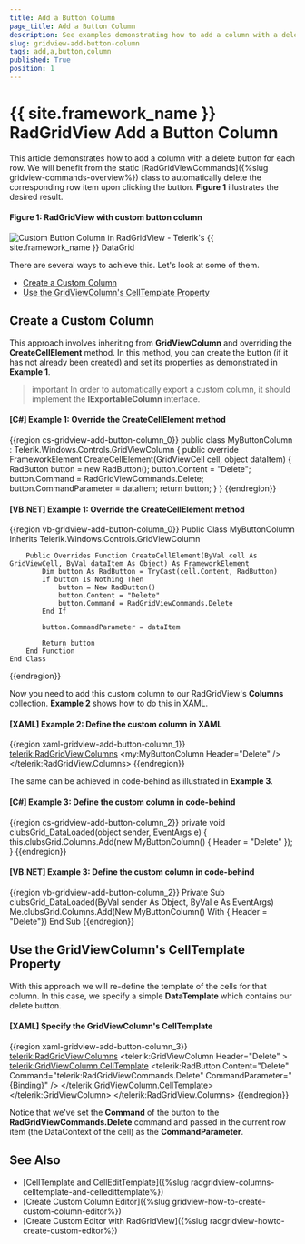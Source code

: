 ```yaml
---
title: Add a Button Column
page_title: Add a Button Column
description: See examples demonstrating how to add a column with a delete button for each row within RadGridView - Telerik's {{ site.framework_name }} DataGrid.
slug: gridview-add-button-column
tags: add,a,button,column
published: True
position: 1
---
```


# {{ site.framework_name }} RadGridView Add a Button Column

This article demonstrates how to add a column with a delete button for each row. We will benefit from the static [RadGridViewCommands]({%slug gridview-commands-overview%}) class to automatically delete the corresponding row item upon clicking the button. **Figure 1** illustrates the desired result.

#### Figure 1: RadGridView with custom button column

![Custom Button Column in RadGridView - Telerik's {{ site.framework_name }} DataGrid](images/delete_column_gridview.png)

There are several ways to achieve this. Let's look at some of them.

* [Create a Custom Column](#create-a-custom-column)
* [Use the GridViewColumn's CellTemplate Property](#use-the-gridviewcolumns-celltemplate-property)

## Create a Custom Column

This approach involves inheriting from __GridViewColumn__ and overriding the __CreateCellElement__ method. In this method, you can create the button (if it has not already been created) and set its properties as demonstrated in **Example 1**.

>important In order to automatically export a custom column, it should implement the **IExportableColumn** interface.

#### __[C#] Example 1: Override the CreateCellElement method__

{{region cs-gridview-add-button-column_0}}
	public class MyButtonColumn : Telerik.Windows.Controls.GridViewColumn
	{
	    public override FrameworkElement CreateCellElement(GridViewCell cell, object dataItem)
	    {
	        RadButton button = new RadButton();
	        button.Content = "Delete";
	        button.Command = RadGridViewCommands.Delete;
	        button.CommandParameter = dataItem;	
	        return button;
	    }
	}
{{endregion}}

#### __[VB.NET] Example 1: Override the CreateCellElement method__

{{region vb-gridview-add-button-column_0}}
	Public Class MyButtonColumn
	Inherits Telerik.Windows.Controls.GridViewColumn

		Public Overrides Function CreateCellElement(ByVal cell As GridViewCell, ByVal dataItem As Object) As FrameworkElement
			Dim button As RadButton = TryCast(cell.Content, RadButton)
			If button Is Nothing Then
				button = New RadButton()
				button.Content = "Delete"
				button.Command = RadGridViewCommands.Delete
			End If

			button.CommandParameter = dataItem

			Return button
		End Function
	End Class
{{endregion}}

Now you need to add this custom column to our RadGridView's **Columns** collection. **Example 2** shows how to do this in XAML.

#### __[XAML] Example 2: Define the custom column in XAML__

{{region xaml-gridview-add-button-column_1}}
	<telerik:RadGridView.Columns>
	    <!-- ... -->
	    <my:MyButtonColumn Header="Delete" />
	</telerik:RadGridView.Columns>
{{endregion}}

The same can be achieved in code-behind as illustrated in **Example 3**.

#### __[C#] Example 3: Define the custom column in code-behind__

{{region cs-gridview-add-button-column_2}}
	private void clubsGrid_DataLoaded(object sender, EventArgs e)
	{
	    this.clubsGrid.Columns.Add(new MyButtonColumn()
	    {
	        Header = "Delete"
	    });
	}
{{endregion}}

#### __[VB.NET] Example 3: Define the custom column in code-behind__

{{region vb-gridview-add-button-column_2}}
	Private Sub clubsGrid_DataLoaded(ByVal sender As Object, ByVal e As EventArgs)
		Me.clubsGrid.Columns.Add(New MyButtonColumn() With {.Header = "Delete"})
	End Sub
{{endregion}}

## Use the GridViewColumn's CellTemplate Property

With this approach we will re-define the template of the cells for that column. In this case, we specify a simple **DataTemplate** which contains our delete button.

#### __[XAML] Specify the GridViewColumn's CellTemplate__

{{region xaml-gridview-add-button-column_3}}
	<telerik:RadGridView.Columns>
	    <!-- ... -->
	    <telerik:GridViewColumn Header="Delete" >
	        <telerik:GridViewColumn.CellTemplate>
	            <DataTemplate>
	                <telerik:RadButton Content="Delete" 
	                        Command="telerik:RadGridViewCommands.Delete"
	                        CommandParameter="{Binding}" />
	            </DataTemplate>
	        </telerik:GridViewColumn.CellTemplate>
	    </telerik:GridViewColumn>
	</telerik:RadGridView.Columns>
{{endregion}}

Notice that we've set the **Command** of the button to the **RadGridViewCommands.Delete** command and passed in the current row item (the DataContext of the cell) as the **CommandParameter**.

## See Also

 * [CellTemplate and CellEditTemplate]({%slug radgridview-columns-celltemplate-and-celledittemplate%})
 * [Create Custom Column Editor]({%slug gridview-how-to-create-custom-column-editor%})
 * [Create Custom Editor with RadGridView]({%slug radgridview-howto-create-custom-editor%})

